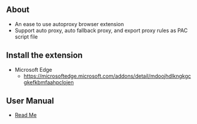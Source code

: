 ## About
- An ease to use autoproxy browser extension
- Support auto proxy, auto fallback proxy, and export proxy rules as PAC script file

## Install the extension
- Microsoft Edge
  - https://microsoftedge.microsoft.com/addons/detail/mdoojhdlkngkgcgkefkbmfaahpclojen

## User Manual
- [Read Me](https://github.com/jc3213/easy_proxy/releases/tag/0.1.0)
